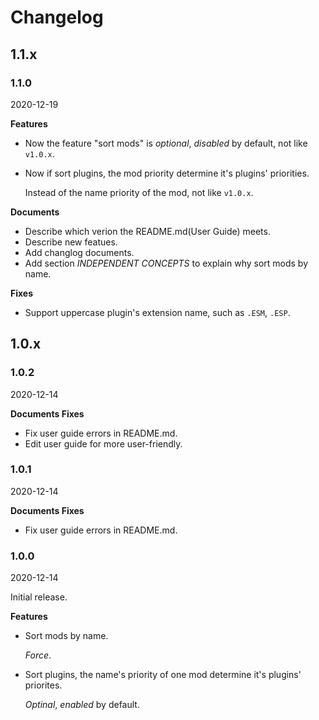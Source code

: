 # Changelog

## 1.1.x

### 1.1.0

2020-12-19

**Features**

- Now the feature "sort mods" is *optional*, *disabled* by default, not like `v1.0.x`.
- Now if sort plugins, the mod priority determine it's plugins' priorities.

  Instead of the name priority of the mod, not like `v1.0.x`.

**Documents**

- Describe which verion the README.md(User Guide) meets.
- Describe new featues.
- Add changlog documents.
- Add section  *INDEPENDENT CONCEPTS*  to explain why sort mods by name.

**Fixes**

- Support uppercase plugin's extension name, such as `.ESM`, `.ESP`.

## 1.0.x

### 1.0.2

2020-12-14

**Documents Fixes**

- Fix user guide errors in README.md.
- Edit user guide for more user-friendly.

### 1.0.1

2020-12-14

**Documents Fixes**

- Fix user guide errors in README.md.

### 1.0.0

2020-12-14

Initial release.

**Features**

- Sort mods by name.

  *Force*.
- Sort plugins, the name's priority of one mod determine it's plugins' priorites.

  *Optinal*, *enabled* by default.

